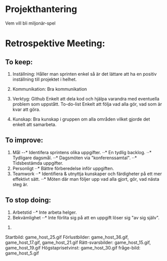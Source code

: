 # Projekthantering
Vem vill bli miljonär-spel

# Retrospektive Meeting:

## To keep:
1. Inställning:
    Håller man sprinten enkel så är det lättare att ha en positiv inställning till projektet i helhet.

2. Kommunikation:
    Bra kommunikation 
3. Verktyg:
    Github
        Enkelt att dela kod och hjälpa varandra med eventuella problem som uppstått.
    To-do-list
        Enkelt att följa vad alla gör, vad som är kvar att göra.
4. Kunskap:
    Bra kunskap i gruppen om alla områden vilket gjorde det enkelt att samarbeta.


## To improve: 
1. Mål
--* Identifera sprintens olika uppgifter.
⋅⋅* En tydlig backlog.
⋅⋅* Tydligare dagsmål.
⋅⋅* Dagsmöten via "konferenssamtal".
⋅⋅* Tidsbestämda uppgifter.
2. Personligt
⋅⋅* Bättre förberedelse inför uppgiften.
3. Teamwork
⋅⋅* Identifiera & utnyttja kunskaper och färdigheter på ett mer effektivt sätt.
⋅⋅* Möten där man följer upp vad alla gjort, gör, vad nästa steg är.

## To stop doing:
1. Arbetstid
⋅⋅* Inte arbeta helger.
2. Bekvämlighet
⋅⋅* Inte förlita sig på att en uppgift löser sig "av sig själv".


<!-- 
**********************
CHANGELOG
**********************
 -->

 <!-- 
**********************
FUTURE IMPROVEMENTS
**********************
 -->

 1. 

 Startbild: game_host_25.gif
 Förlustbilder: game_host_36.gif, game_host_17.gif, game_host_21.gif
 Rätt-svarsbilder: game_host_15.gif, game_host_19.gif
 Högstaprisetvinst: game_host_30.gif
 fråge-bild: game_host_5.gif